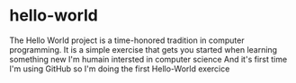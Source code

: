 # hello-world
The Hello World project is a time-honored tradition in computer programming. It is a simple exercise that gets you started when learning something new
I'm humain intersted in computer science
And it's first time I'm using GitHub so I'm doing the first Hello-World exercice
